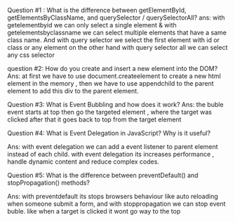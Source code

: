 Question #1 : 
What is the difference between getElementById, getElementsByClassName, and querySelector / querySelectorAll?
ans: 
with getelementbyid  we can only select a single element & with getelementsbyclassname we can select multiple elements that have a same class name. And with query selector we select the first element with id or class or any element on the other hand with query selector all we can select any css selector  

question #2: 
How do you create and insert a new element into the DOM?
Ans:
at first we have to use document.createelement to create a new html element in the memory , then we have to use appendchild to the parent element to add this div to the parent element. 

Question #3:
What is Event Bubbling and how does it work?
 Ans:
 the buble event starts at top then go the targeted element , where the target was clicked after that it goes back to top from the target element

Question #4:
 What is Event Delegation in JavaScript? Why is it useful?

 Ans:
 with event delegation we can add a event listener to parent element instead of each child. with event delegation its increases performance , handle dynamic content and reduce complex codes.

 Question #5:
 What is the difference between preventDefault() and stopPropagation() methods?

 Ans:
 with preventdefault its stops browsers behaviour like auto reloading when someone submit a form, and with stoppropagation we can stop event buble. like when a target is clicked it wont go way to the top